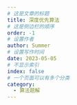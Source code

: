 ```yaml
---
# 这是文章的标题
title: 深度优先算法
# 这是侧边栏的顺序
order: -1
# 设置作者
author: Summer
# 设置写作时间
date: 2023-05-05
# 不显示索引
index: false
# 一个页面可以有多个分类
category:
  - 算法题解
---
```


<AutoCatalog />